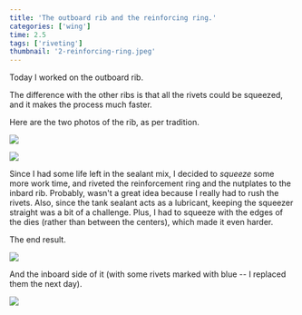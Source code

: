 ```yaml
---
title: 'The outboard rib and the reinforcing ring.'
categories: ['wing']
time: 2.5
tags: ['riveting']
thumbnail: '2-reinforcing-ring.jpeg'
---
```


Today I worked on the outboard rib.

<!-- more -->

The difference with the other ribs is that all the rivets could be squeezed, and it makes the process much faster.

Here are the two photos of the rib, as per tradition.

![](./0-outboard-rib.jpeg)

![](./1-inside-view.jpeg)

Since I had some life left in the sealant mix, I decided to _squeeze_ some more work time, and riveted the reinforcement ring and the nutplates to the inbard rib. Probably, wasn't a great idea because I really had to rush the rivets. Also, since the tank sealant acts as a lubricant, keeping the squeezer straight was a bit of a challenge. Plus, I had to squeeze with the edges of the dies (rather than between the centers), which made it even harder.

The end result.

![](./2-reinforcing-ring.jpeg)

And the inboard side of it (with some rivets marked with blue -- I replaced them the next day).

![](./3-exterior-side.jpeg)